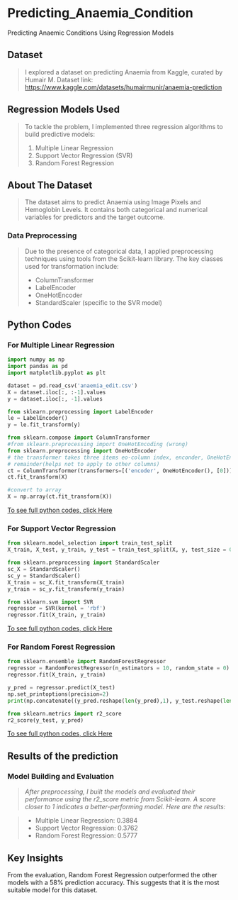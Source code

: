 # Predicting_Anaemia_Condition
Predicting Anaemic Conditions Using Regression Models

## Dataset
> I explored a dataset on predicting Anaemia from Kaggle, curated by Humair M.
> Dataset link:  https://www.kaggle.com/datasets/humairmunir/anaemia-prediction

## Regression Models Used

> To tackle the problem, I implemented three regression algorithms to build predictive models:
> 1. Multiple Linear Regression
> 2. Support Vector Regression (SVR)
> 3. Random Forest Regression

## About The Dataset
> The dataset aims to predict Anaemia using Image Pixels and Hemoglobin Levels. It contains both categorical and numerical variables for predictors and the target outcome.

### Data Preprocessing
> Due to the presence of categorical data, I applied preprocessing techniques using tools from the Scikit-learn library. The key classes used for transformation include:
> - ColumnTransformer
> - LabelEncoder
> - OneHotEncoder
> - StandardScaler (specific to the SVR model)

## Python Codes
### For Multiple Linear Regression
```python
import numpy as np
import pandas as pd
import matplotlib.pyplot as plt

dataset = pd.read_csv('anaemia_edit.csv')
X = dataset.iloc[:, :-1].values
y = dataset.iloc[:, -1].values

from sklearn.preprocessing import LabelEncoder
le = LabelEncoder()
y = le.fit_transform(y)

from sklearn.compose import ColumnTransformer
#from sklearn.preprocessing import OneHotEncoding (wrong)
from sklearn.preprocessing import OneHotEncoder
# the transformer takes three items eo-column index, enconder, OneHotEncoder,
# remainder(helps not to apply to other columns)
ct = ColumnTransformer(transformers=[('encoder', OneHotEncoder(), [0])], remainder = 'passthrough')
ct.fit_transform(X)

#convert to array
X = np.array(ct.fit_transform(X))

```
[To see full python codes, click Here](https://colab.research.google.com/drive/1-fAGpnxdZ6h60VPEat3SvTM0xl5fGgR0#scrollTo=jsR0FEq9Jq-s)


### For Support Vector Regression
```python
from sklearn.model_selection import train_test_split
X_train, X_test, y_train, y_test = train_test_split(X, y, test_size = 0.2, random_state = 0)

from sklearn.preprocessing import StandardScaler
sc_X = StandardScaler()
sc_y = StandardScaler()
X_train = sc_X.fit_transform(X_train)
y_train = sc_y.fit_transform(y_train)

from sklearn.svm import SVR
regressor = SVR(kernel = 'rbf')
regressor.fit(X_train, y_train)

```
[To see full python codes, click Here](https://colab.research.google.com/drive/1RWA_y5SUujoXhWdmtrBq7IcadtPOK0cw#scrollTo=y6R4rt_GRz15)

### For Random Forest Regression
```python
from sklearn.ensemble import RandomForestRegressor
regressor = RandomForestRegressor(n_estimators = 10, random_state = 0)
regressor.fit(X_train, y_train)

y_pred = regressor.predict(X_test)
np.set_printoptions(precision=2)
print(np.concatenate((y_pred.reshape(len(y_pred),1), y_test.reshape(len(y_test),1)),1))

from sklearn.metrics import r2_score
r2_score(y_test, y_pred)

```
[To see full python codes, click Here](https://colab.research.google.com/drive/1RGuFHWFSrwVkTgTwKtS31uMPPw-o4C69#scrollTo=a7y1rXlfOZJo)

## Results of the prediction
### Model Building and Evaluation
> _After preprocessing, I built the models and evaluated their performance using the r2_score metric from Scikit-learn. A score closer to 1 indicates a better-performing model. Here are the results:_

> + Multiple Linear Regression: 0.3884
> + Support Vector Regression: 0.3762
> + Random Forest Regression: 0.5777

## Key Insights
From the evaluation, Random Forest Regression outperformed the other models with a 58% prediction accuracy. This suggests that it is the most suitable model for this dataset.


